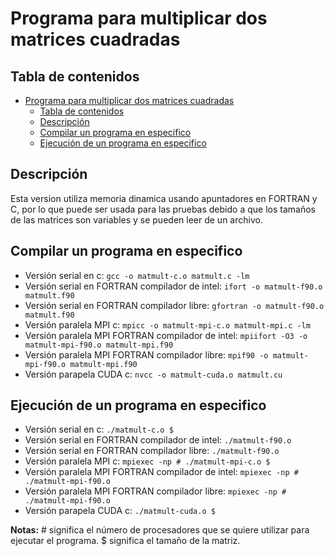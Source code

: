# Programa para multiplicar dos matrices cuadradas

## Tabla de contenidos

- [Programa para multiplicar dos matrices cuadradas](#programa-para-multiplicar-dos-matrices-cuadradas)
  - [Tabla de contenidos](#tabla-de-contenidos)
  - [Descripción](#descripci%C3%B3n)
  - [Compilar un programa en especifico](#compilar-un-programa-en-especifico)
  - [Ejecución de un programa en especifico](#ejecuci%C3%B3n-de-un-programa-en-especifico)

## Descripción

Esta version utiliza memoria dinamica usando apuntadores en FORTRAN y C, por lo que puede ser usada para las pruebas debido a que los tamaños de las matrices son variables y se pueden leer de un archivo.

## Compilar un programa en especifico

- Versión serial en c: `gcc -o matmult-c.o matmult.c -lm`
- Versión serial en FORTRAN compilador de intel: `ifort -o matmult-f90.o matmult.f90`
- Versión serial en FORTRAN compilador libre: `gfortran -o matmult-f90.o matmult.f90`
- Versión paralela MPI c: `mpicc -o matmult-mpi-c.o matmult-mpi.c -lm`
- Versión paralela MPI FORTRAN compilador de intel: `mpiifort -O3 -o matmult-mpi-f90.o matmult-mpi.f90`
- Versión paralela MPI FORTRAN compilador libre: `mpif90 -o matmult-mpi-f90.o matmult-mpi.f90`
- Versión parapela CUDA c: `nvcc -o matmult-cuda.o matmult.cu`

## Ejecución de un programa en especifico

- Versión serial en c: `./matmult-c.o $`
- Versión serial en FORTRAN compilador de intel: `./matmult-f90.o`
- Versión serial en FORTRAN compilador libre: `./matmult-f90.o`
- Versión paralela MPI c: `mpiexec -np # ./matmult-mpi-c.o $`
- Versión paralela MPI FORTRAN compilador de intel: `mpiexec -np # ./matmult-mpi-f90.o`
- Versión paralela MPI FORTRAN compilador libre: `mpiexec -np # ./matmult-mpi-f90.o`
- Versión parapela CUDA c: `./matmult-cuda.o $`

**Notas:** # significa el número de procesadores que se quiere utilizar para ejecutar el programa. $ significa el tamaño de la matriz.